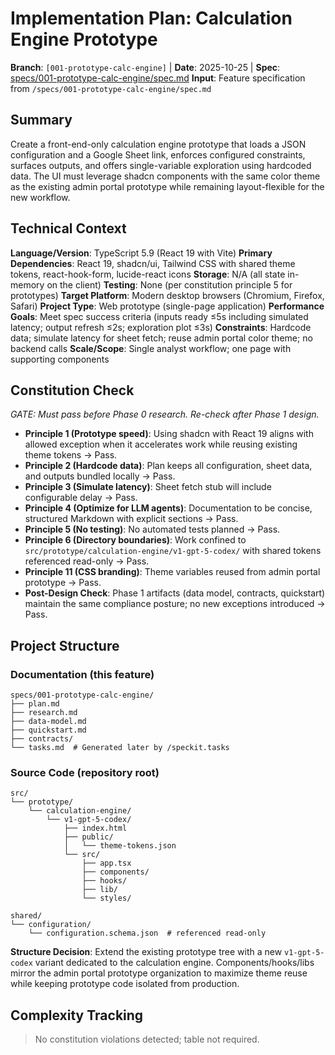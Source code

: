 # Implementation Plan: Calculation Engine Prototype

**Branch**: `[001-prototype-calc-engine]` | **Date**: 2025-10-25 | **Spec**: [specs/001-prototype-calc-engine/spec.md](specs/001-prototype-calc-engine/spec.md)
**Input**: Feature specification from `/specs/001-prototype-calc-engine/spec.md`

## Summary

Create a front-end-only calculation engine prototype that loads a JSON configuration and a Google Sheet link, enforces configured constraints, surfaces outputs, and offers single-variable exploration using hardcoded data. The UI must leverage shadcn components with the same color theme as the existing admin portal prototype while remaining layout-flexible for the new workflow.

## Technical Context

**Language/Version**: TypeScript 5.9 (React 19 with Vite)
**Primary Dependencies**: React 19, shadcn/ui, Tailwind CSS with shared theme tokens, react-hook-form, lucide-react icons
**Storage**: N/A (all state in-memory on the client)
**Testing**: None (per constitution principle 5 for prototypes)
**Target Platform**: Modern desktop browsers (Chromium, Firefox, Safari)
**Project Type**: Web prototype (single-page application)
**Performance Goals**: Meet spec success criteria (inputs ready ≤5s including simulated latency; output refresh ≤2s; exploration plot ≤3s)
**Constraints**: Hardcode data; simulate latency for sheet fetch; reuse admin portal color theme; no backend calls
**Scale/Scope**: Single analyst workflow; one page with supporting components

## Constitution Check

_GATE: Must pass before Phase 0 research. Re-check after Phase 1 design._

- **Principle 1 (Prototype speed)**: Using shadcn with React 19 aligns with allowed exception when it accelerates work while reusing existing theme tokens → Pass.
- **Principle 2 (Hardcode data)**: Plan keeps all configuration, sheet data, and outputs bundled locally → Pass.
- **Principle 3 (Simulate latency)**: Sheet fetch stub will include configurable delay → Pass.
- **Principle 4 (Optimize for LLM agents)**: Documentation to be concise, structured Markdown with explicit sections → Pass.
- **Principle 5 (No testing)**: No automated tests planned → Pass.
- **Principle 6 (Directory boundaries)**: Work confined to `src/prototype/calculation-engine/v1-gpt-5-codex/` with shared tokens referenced read-only → Pass.
- **Principle 11 (CSS branding)**: Theme variables reused from admin portal prototype → Pass.
- **Post-Design Check**: Phase 1 artifacts (data model, contracts, quickstart) maintain the same compliance posture; no new exceptions introduced → Pass.

## Project Structure

### Documentation (this feature)

```text
specs/001-prototype-calc-engine/
├── plan.md
├── research.md
├── data-model.md
├── quickstart.md
├── contracts/
└── tasks.md  # Generated later by /speckit.tasks
```

### Source Code (repository root)

```text
src/
└── prototype/
    └── calculation-engine/
        └── v1-gpt-5-codex/
            ├── index.html
            ├── public/
            │   └── theme-tokens.json
            └── src/
                ├── app.tsx
                ├── components/
                ├── hooks/
                ├── lib/
                └── styles/

shared/
└── configuration/
    └── configuration.schema.json  # referenced read-only
```

**Structure Decision**: Extend the existing prototype tree with a new `v1-gpt-5-codex` variant dedicated to the calculation engine. Components/hooks/libs mirror the admin portal prototype organization to maximize theme reuse while keeping prototype code isolated from production.

## Complexity Tracking

> No constitution violations detected; table not required.
